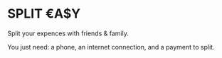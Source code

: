 # SPLIT €A$Y

Split your expences with friends & family.

You just need: a phone, an internet connection, and a payment to split.
